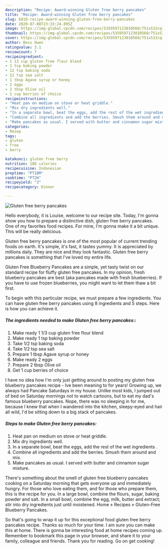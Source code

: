 ```yaml
---
description: "Recipe: Award-winning Gluten free berry pancakes"
title: "Recipe: Award-winning Gluten free berry pancakes"
slug: 6818-recipe-award-winning-gluten-free-berry-pancakes
date: 2020-07-08T23:33:24.895Z
image: https://img-global.cpcdn.com/recipes/5359597123010560/751x532cq70/gluten-free-berry-pancakes-recipe-main-photo.jpg
thumbnail: https://img-global.cpcdn.com/recipes/5359597123010560/751x532cq70/gluten-free-berry-pancakes-recipe-main-photo.jpg
cover: https://img-global.cpcdn.com/recipes/5359597123010560/751x532cq70/gluten-free-berry-pancakes-recipe-main-photo.jpg
author: Bess Owen
ratingvalue: 3.1
reviewcount: 7
recipeingredient:
- 1 13 cup gluten free flour blend
- 1 tsp baking powder
- 12 tsp baking soda
- 12 tsp sea salt
- 1 tbsp Agave syrup or honey
- 2 eggs
- 2 tbsp Olive oil
- 1 cup berries of choice
recipeinstructions:
- "Heat pan on medium on stove or heat griddle."
- "Mix dry ingredients well."
- "In a separate bowl, beat the eggs, add the rest of the wet ingredients ."
- "Combine all ingredients and add the berries. Smush them around and mix."
- "Make pancakes as usual. I served with butter and cinnamon sugar mixture."
categories:
- Resep
tags:
- gluten
- free
- berry

katakunci: gluten free berry
nutrition: 188 calories
recipecuisine: Indonesian
preptime: "PT10M"
cooktime: "PT2H"
recipeyield: "3"
recipecategory: Dinner

---
```



![Gluten free berry pancakes](https://img-global.cpcdn.com/recipes/5359597123010560/751x532cq70/gluten-free-berry-pancakes-recipe-main-photo.jpg)

Hello everybody, it is Louise, welcome to our recipe site. Today, I'm gonna show you how to prepare a distinctive dish, gluten free berry pancakes. One of my favorites food recipes. For mine, I'm gonna make it a bit unique. This will be really delicious.

Gluten free berry pancakes is one of the most popular of current trending foods on earth. It's simple, it's fast, it tastes yummy. It is appreciated by millions daily. They are nice and they look fantastic. Gluten free berry pancakes is something that I've loved my entire life.

Gluten Free Blueberry Pancakes are a simple, yet tasty twist on our standard recipe for fluffy gluten free pancakes. In my opinion, fresh blueberry pancakes are best (aka pancakes made with fresh blueberries). If you have to use frozen blueberries, you might want to let them thaw a bit first.


To begin with this particular recipe, we must prepare a few ingredients. You can have gluten free berry pancakes using 8 ingredients and 5 steps. Here is how you can achieve it.

##### The ingredients needed to make Gluten free berry pancakes::

1. Make ready 1 1/3 cup gluten free flour blend
1. Make ready 1 tsp baking powder
1. Take 1/2 tsp baking soda
1. Take 1/2 tsp sea salt
1. Prepare 1 tbsp Agave syrup or honey
1. Make ready 2 eggs
1. Prepare 2 tbsp Olive oil
1. Get 1 cup berries of choice


I have no idea how I&#39;m only just getting around to posting my gluten free blueberry pancakes recipe - Ive been meaning to for years! Growing up, we always had Pancake Saturdays in my house. Unlike most kids, I jumped out of bed on Saturday mornings not to watch cartoons, but to eat my dad&#39;s famous blueberry pancakes. Nope, there was no sleeping in for me, because I knew that when I wandered into the kitchen, sleepy-eyed and hair all wild, I&#39;d be sitting down to a big stack of pancakes. 

##### Steps to make Gluten free berry pancakes:

1. Heat pan on medium on stove or heat griddle.
1. Mix dry ingredients well.
1. In a separate bowl, beat the eggs, add the rest of the wet ingredients .
1. Combine all ingredients and add the berries. Smush them around and mix.
1. Make pancakes as usual. I served with butter and cinnamon sugar mixture.


There&#39;s something about the smell of gluten free blueberry pancakes cooking on a Saturday morning that gets everyone up and immediately hungry. For those who love eating them, and for those who prepare them, this is the recipe for you. In a large bowl, combine the flours, sugar, baking powder and salt. In a small bowl, combine the egg, milk, butter and extract; stir into dry ingredients just until moistened. Home » Recipes » Gluten-Free Blueberry Pancakes. 

So that's going to wrap it up for this exceptional food gluten free berry pancakes recipe. Thanks so much for your time. I am sure you can make this at home. There is gonna be interesting food at home recipes coming up. Remember to bookmark this page in your browser, and share it to your family, colleague and friends. Thank you for reading. Go on get cooking!
